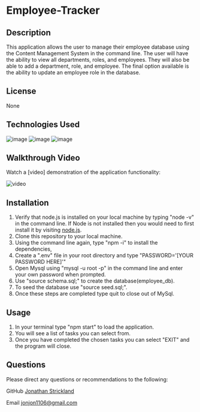 # Employee-Tracker

## Description

This application allows the user to manage their employee database using the Content Management System in the command line. The user will have the ability to view all departments, roles, and employees. They will also be able to add a department, role, and employee. The final option available is the ability to update an employee role in the database.

## License

None

## Technologies Used

![image](https://img.shields.io/badge/MySQL-005C84?style=for-the-badge&logo=mysql&logoColor=white) ![image](https://img.shields.io/badge/Node.js-339933?style=for-the-badge&logo=nodedotjs&logoColor=white) ![image](https://img.shields.io/badge/JavaScript-323330?style=for-the-badge&logo=javascript&logoColor=F7DF1E)

## Walkthrough Video

Watch a [video] demonstration of the application functionality:

![video]()

## Installation

1. Verify that node.js is installed on your local machine by typing "node -v" in the command line. If Node is not installed then you would need to first install it by visiting [node.js](https://node.js.org/en).
2. Clone this repository to your local machine.
3. Using the command line again, type "npm -i" to install the dependencies,
4. Create a ".env" file in your root directory and type "PASSWORD='[YOUR PASSWORD HERE]'"
5. Open Mysql using "mysql -u root -p" in the command line and enter your own password when prompted.
6. Use "source schema.sql;" to create the database(employee_db). 
7. To seed the database use "source seed.sql;".
8. Once these steps are completed type quit to close out of MySql.

## Usage

1. In your terminal type "npm start" to load the application.
2. You will see a list of tasks you can select from.
3. Once you have completed the chosen tasks you can select "EXIT" and the program will close.

## Questions

Please direct any questions or recommendations to the following:

GitHub [Jonathan Strickland](https://github.com/jonjons06)

Email <jonjon1106@gmail.com>

